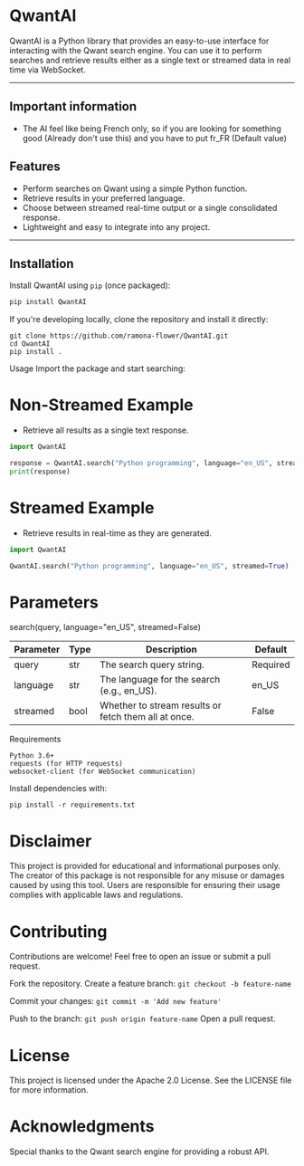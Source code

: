 # QwantAI

QwantAI is a Python library that provides an easy-to-use interface for interacting with the Qwant search engine. You can use it to perform searches and retrieve results either as a single text or streamed data in real time via WebSocket.

---

## Important information

- The AI feel like being French only, so if you are looking for something good (Already don't use this) and you have to put fr_FR (Default value)
## Features

- Perform searches on Qwant using a simple Python function.
- Retrieve results in your preferred language.
- Choose between streamed real-time output or a single consolidated response.
- Lightweight and easy to integrate into any project.

---

## Installation

Install QwantAI using `pip` (once packaged):

```bash
pip install QwantAI
```

If you're developing locally, clone the repository and install it directly:

```
git clone https://github.com/ramona-flower/QwantAI.git
cd QwantAI
pip install .
```

Usage
Import the package and start searching:

# Non-Streamed Example
- Retrieve all results as a single text response.

```py
import QwantAI

response = QwantAI.search("Python programming", language="en_US", streamed=False)
print(response)
```

# Streamed Example
- Retrieve results in real-time as they are generated.

```py
import QwantAI

QwantAI.search("Python programming", language="en_US", streamed=True)
```

# Parameters
search(query, language="en_US", streamed=False)

| Parameter | Type   | Description                                                   | Default  |
|-----------|--------|---------------------------------------------------------------|----------|
| query     | str    | The search query string.                                      | Required |
| language  | str    | The language for the search (e.g., en_US).                   | en_US    |
| streamed  | bool   | Whether to stream results or fetch them all at once.          | False    |

Requirements
```
Python 3.6+
requests (for HTTP requests)
websocket-client (for WebSocket communication)
```
Install dependencies with:

```
pip install -r requirements.txt
```

# Disclaimer
This project is provided for educational and informational purposes only. The creator of this package is not responsible for any misuse or damages caused by using this tool. Users are responsible for ensuring their usage complies with applicable laws and regulations.

# Contributing
Contributions are welcome! Feel free to open an issue or submit a pull request.

Fork the repository.
Create a feature branch: ```git checkout -b feature-name```

Commit your changes: ```git commit -m 'Add new feature'```

Push to the branch: ```git push origin feature-name```
Open a pull request.

# License
This project is licensed under the Apache 2.0 License. See the LICENSE file for more information.

# Acknowledgments
Special thanks to the Qwant search engine for providing a robust API.
